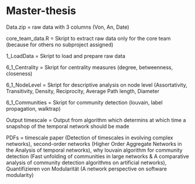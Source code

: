 # Master-thesis

Data.zip          =   raw data with 3 columns (Von, An, Date)

core_team_data.R  =   Skript to extract raw data only for the core team (because for others no subproject assigned)

1_LoadData        =   Skript to load and prepare raw data
    
6_1_Centrality    =   Skript for centrality measures (degree, betweenness, closeness)

6_1_NodeLevel     =   Skript for descriptive analysis on node level (Assortativity, Transitivity, Density, Reciprocity, Average Path length, Diameter

6_1_Communities   =   Skript for community detection (louvain, label propagation, walktrap)

Output timescale  =   Output from algorithm which determins at which time a snapshop of the temporal network should be made

PDFs              =   timescale paper (Detection of timescales in evolving complex networks), second-order networks (Higher Order Aggregate Networks in the Analysis of temporal networks), why louvain algorithm for community detection (Fast unfolding of communities in large networks & A comparative analysis of community detection algorithms on artificial networks), Quantifizieren von Modularität (A network perspective on software modularity)
